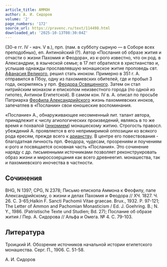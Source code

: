 ```yaml
---
article_title: АММОН
author: А. И. Сидоров
volume: '2'
page_numbers: '172'
source_url: https://pravenc.ru/text/114498.html
downloaded_at: '2025-10-13T08:30:04Z'
---
```


(30-е гг. IV - нач. V в.), прп. (пам. в субботу сырную — в Соборе всех преподобных), еп. Антинойский (?). Автор «Послания об образе жития и отчасти о жизни Пахомия и Феодора», из к-рого известно, что он род. в Александрии, в языческой семье; в 17 лет обратился в христианство и, услышав однажды прославлявшую монашеское житие проповедь свт. [Афанасия Великого](<https://pravenc.ru/text/Афанасия Великого.html>), решил стать иноком. Примерно в 351 г. А. отправился в Пбоу, одну из пахомиевских обителей, где и пробыл 3 года, окормляясь у прп. [Феодора Освященного](<https://pravenc.ru/text/Феодора Освященного.html>). Затем он стал нитрийским монахом и епископом неизвестного города (по одной из гипотез, Антинои Египетской). В самом кон. IV в. А. описал по просьбе Патриарха [Феофила Александрийского](<https://pravenc.ru/text/Феофила Александрийского.html>) жизнь пахомиевских иноков, запечатлев в «Послании» свои юношеские воспоминания.

«Послание» А., обнаруживающее несомненный лит. талант автора, принадлежит к числу агиологических произведений, являясь в то же время и похвалой ([энкомием](https://pravenc.ru/text/энкомием.html)) монашескому житию. Строгость правосл. убеждений А. проявляется в его непримиримой оппозиции ко всякого рода ересям, прежде всего к [арианству](https://pravenc.ru/text/арианству.html). В центре его повествования - благодатная личность прп. Феодора, чудесам, прозрениям и поучениям к-рого и посвящается основная часть «Послания». Это сочинение наряду с др. письменными источниками позволяет реконструировать образ жизни и миросозерцания как всего древнеегип. монашества, так и пахомиевского иночества в частности.

## Сочинения

BHG, N 1397; CPG, N 2378; Письмо епископа Аммона к Феофилу, папе Александрийскому, о жизни и делах Пахомия и Феодора // ХЧ. 1827. Ч. 26. С. 3-65;Halkin F. Sancti Pachomii Vitae graecae. Brux., 1932. P. 97-121; The Letter of Ammon and Pachomian Monasticism / Ed. J. Goehring. B.; N. Y., 1986. (Patristische Texte und Studien; Bd. 27); Послание об образе жития / Пер. А. Сидорова // Альфа и Омега. № 4. С. 79-103.

## Литература

Троицкий И. Обозрение источников начальной истории египетского монашества. Серг. П., 1906. С. 51-58.

А. И. Сидоров
